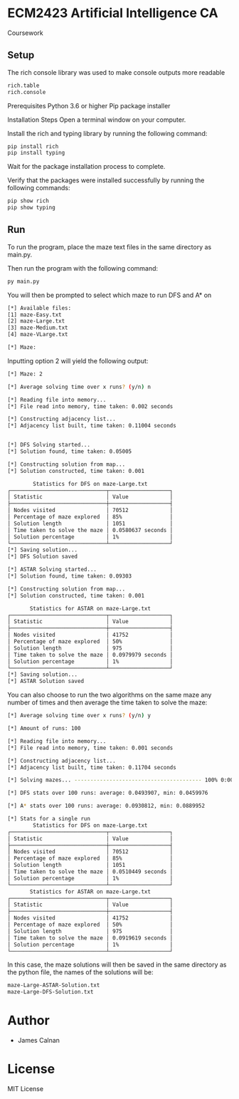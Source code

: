 # ECM2423 Artificial Intelligence CA
 Coursework

## Setup

The rich console library was used to make console outputs more readable
```bash
rich.table
rich.console
```

Prerequisites
Python 3.6 or higher
Pip package installer

Installation Steps
Open a terminal window on your computer.

Install the rich and typing library by running the following command:
```bash
pip install rich
pip install typing
```
Wait for the package installation process to complete.

Verify that the packages were installed successfully by running the following commands:
```bash
pip show rich
pip show typing
```

## Run

To run the program, place the maze text files in the same directory as main.py.

Then run the program with the following command:

```bash
py main.py
```

You will then be prompted to select which maze to run DFS and A* on

```bash
[*] Available files:
[1] maze-Easy.txt
[2] maze-Large.txt
[3] maze-Medium.txt
[4] maze-VLarge.txt

[*] Maze:
```


Inputting option 2 will yield the following output:

```bash
[*] Maze: 2

[*] Average solving time over x runs? (y/n) n

[*] Reading file into memory...
[*] File read into memory, time taken: 0.002 seconds

[*] Constructing adjacency list...
[*] Adjacency list built, time taken: 0.11004 seconds


[*] DFS Solving started...
[*] Solution found, time taken: 0.05005

[*] Constructing solution from map...
[*] Solution constructed, time taken: 0.001

        Statistics for DFS on maze-Large.txt
┌──────────────────────────────┬───────────────────┐
│ Statistic                    │ Value             │
├──────────────────────────────┼───────────────────┤
│ Nodes visited                │ 70512             │
│ Percentage of maze explored  │ 85%               │
│ Solution length              │ 1051              │
│ Time taken to solve the maze │ 0.0580637 seconds │
│ Solution percentage          │ 1%                │
└──────────────────────────────┴───────────────────┘
[*] Saving solution...
[*] DFS Solution saved

[*] ASTAR Solving started...
[*] Solution found, time taken: 0.09303

[*] Constructing solution from map...
[*] Solution constructed, time taken: 0.001

       Statistics for ASTAR on maze-Large.txt
┌──────────────────────────────┬───────────────────┐
│ Statistic                    │ Value             │
├──────────────────────────────┼───────────────────┤
│ Nodes visited                │ 41752             │
│ Percentage of maze explored  │ 50%               │
│ Solution length              │ 975               │
│ Time taken to solve the maze │ 0.0979979 seconds │
│ Solution percentage          │ 1%                │
└──────────────────────────────┴───────────────────┘
[*] Saving solution...
[*] ASTAR Solution saved
```

You can also choose to run the two algorithms on the same maze any number of times and then average the time taken to solve the maze:

```bash
[*] Average solving time over x runs? (y/n) y

[*] Amount of runs: 100

[*] Reading file into memory...
[*] File read into memory, time taken: 0.001 seconds

[*] Constructing adjacency list...
[*] Adjacency list built, time taken: 0.11704 seconds

[*] Solving mazes... ---------------------------------------- 100% 0:00:00

[*] DFS stats over 100 runs: average: 0.0493907, min: 0.0459976

[*] A* stats over 100 runs: average: 0.0930812, min: 0.0889952

[*] Stats for a single run
        Statistics for DFS on maze-Large.txt
┌──────────────────────────────┬───────────────────┐
│ Statistic                    │ Value             │
├──────────────────────────────┼───────────────────┤
│ Nodes visited                │ 70512             │
│ Percentage of maze explored  │ 85%               │
│ Solution length              │ 1051              │
│ Time taken to solve the maze │ 0.0510449 seconds │
│ Solution percentage          │ 1%                │
└──────────────────────────────┴───────────────────┘
       Statistics for ASTAR on maze-Large.txt
┌──────────────────────────────┬───────────────────┐
│ Statistic                    │ Value             │
├──────────────────────────────┼───────────────────┤
│ Nodes visited                │ 41752             │
│ Percentage of maze explored  │ 50%               │
│ Solution length              │ 975               │
│ Time taken to solve the maze │ 0.0919619 seconds │
│ Solution percentage          │ 1%                │
└──────────────────────────────┴───────────────────┘
```



In this case, the maze solutions will then be saved in the same directory as the python file, the names of the solutions will be:

```bash
maze-Large-ASTAR-Solution.txt
maze-Large-DFS-Solution.txt
```

# Author
- James Calnan

# License
MIT License


